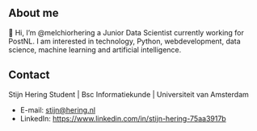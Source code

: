 ## About me
👋 Hi, I’m @melchiorhering a Junior Data Scientist currently working for PostNL. 
I am interested in technology, Python, webdevelopment, data science, machine learning and artificial intelligence.

## Contact
Stijn Hering
Student | Bsc Informatiekunde | Universiteit van Amsterdam

- E-mail: stijn@hering.nl
- LinkedIn: https://www.linkedin.com/in/stijn-hering-75aa3917b

<!---
melchiorhering/melchiorhering is a ✨ special ✨ repository because its `README.md` (this file) appears on your GitHub profile.
You can click the Preview link to take a look at your changes.
--->

